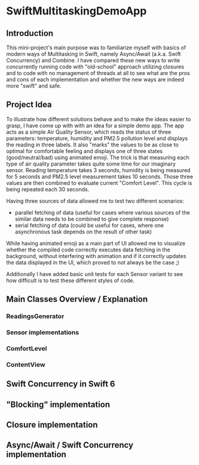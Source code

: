 # SwiftMultitaskingDemoApp


## Introduction

This mini-project's main purpose was to familiarize myself with basics of modern ways of Multitasking in Swift, namely Async/Await (a.k.a. Swift Concurrency) and Combine. I have compared these new ways to write concurrently running code with "old-school" approach utilizing closures and to code with no management of threads at all to see what are the pros and cons of each implementation and whether the new ways are indeed more "swift" and safe.

## Project Idea

To illustrate how different solutions behave and to make the ideas easier to grasp, I have come up with with an idea for a simple demo app. The app acts as a simple Air Quality Sensor, which reads the status of three parameters: temperature, humidity and PM2.5 pollution level and displays the reading in three labels. It also "marks" the values to be as close to optimal for comfortable feeling and displays one of three states (good/neutral/bad) using animated emoji. The trick is that measuring each type of air quality parameter takes quite some time for our imaginary sensor. Reading temperature takes 3 seconds, humidity is being measured for 5 seconds and PM2.5 level measurement takes 10 seconds. Those three values are then combined to evaluate current "Comfort Level". This cycle is being repeated each 30 seconds.

Having three sources of data allowed me to test two different scenarios:
- parallel fetching of data (useful for cases where various sources of the similar data needs to be combined to give complete response)
- serial fetching of data (could be useful for cases, where one asynchronous task depends on the result of other task)

While having animated emoji as a main part of UI allowed me to visualize whether the compiled code correctly executes data fetching in the background, without interfering with animation and if it correctly updates the data displayed in the UI, which proved to not always be the case ;) 

Additionally I have added basic unit tests for each Sensor variant to see how difficult is to test these different styles of code.

## Main Classes Overview / Explanation

### ReadingsGenerator

### Sensor implementations

### ComfortLevel

### ContentView

## Swift Concurrency in Swift 6

## "Blocking" implementation

## Closure implementation

## Async/Await / Swift Concurrency implementation






